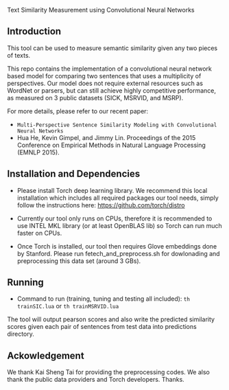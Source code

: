 Text Similarity Measurement using Convolutional Neural Networks


Introduction
------------

This tool can be used to measure semantic similarity given any two pieces of texts. 

This repo contains the implementation of a convolutional neural network based model for comparing two sentences that uses a multiplicity of perspectives. Our model does not require external resources such as WordNet or parsers, but can still achieve highly competitive performance, as measured on 3 public datasets (SICK, MSRVID, and MSRP).

For more details, please refer to our recent paper:
- ``Multi-Perspective Sentence Similarity Modeling with Convolutional Neural Networks``
- Hua He, Kevin Gimpel, and Jimmy Lin. Proceedings of the 2015 Conference on Empirical Methods in Natural Language Processing (EMNLP 2015).


Installation and Dependencies
------------

- Please install Torch deep learning library. We recommend this local installation which includes all required packages our tool needs, simply follow the instructions here:
https://github.com/torch/distro

- Currently our tool only runs on CPUs, therefore it is recommended to use INTEL MKL library (or at least OpenBLAS lib) so Torch can run much faster on CPUs. 

- Once Torch is installed, our tool then requires Glove embeddings done by Stanford. Please run fetech_and_preprocess.sh for dowlonading and preprocessing this data set (around 3 GBs).


Running
------------

- Command to run (training, tuning and testing all included): 
``th trainSIC.lua`` or ``th trainMSRVID.lua``

The tool will output pearson scores and also write the predicted similarity scores given each pair of sentences from test data into predictions directory.


Ackowledgement
-------------
We thank Kai Sheng Tai for providing the preprocessing codes. We also thank the public data providers and Torch developers. Thanks.

